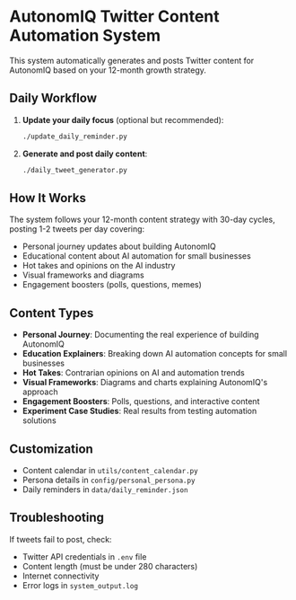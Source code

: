 # AutonomIQ Twitter Content Automation System

This system automatically generates and posts Twitter content for AutonomIQ based on your 12-month growth strategy.

## Daily Workflow

1. **Update your daily focus** (optional but recommended):
   ```bash
   ./update_daily_reminder.py
   ```

2. **Generate and post daily content**:
   ```bash
   ./daily_tweet_generator.py
   ```

## How It Works

The system follows your 12-month content strategy with 30-day cycles, posting 1-2 tweets per day covering:
- Personal journey updates about building AutonomIQ
- Educational content about AI automation for small businesses
- Hot takes and opinions on the AI industry
- Visual frameworks and diagrams
- Engagement boosters (polls, questions, memes)

## Content Types

- **Personal Journey**: Documenting the real experience of building AutonomIQ
- **Education Explainers**: Breaking down AI automation concepts for small businesses
- **Hot Takes**: Contrarian opinions on AI and automation trends
- **Visual Frameworks**: Diagrams and charts explaining AutonomIQ's approach
- **Engagement Boosters**: Polls, questions, and interactive content
- **Experiment Case Studies**: Real results from testing automation solutions

## Customization

- Content calendar in `utils/content_calendar.py`
- Persona details in `config/personal_persona.py`
- Daily reminders in `data/daily_reminder.json`

## Troubleshooting

If tweets fail to post, check:
- Twitter API credentials in `.env` file
- Content length (must be under 280 characters)
- Internet connectivity
- Error logs in `system_output.log`